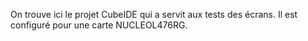 On trouve ici le projet CubeIDE qui a servit aux tests des écrans. Il est configuré pour une carte NUCLEOL476RG.
